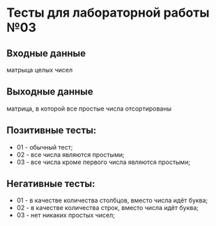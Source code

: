 # Тесты для лабораторной работы №03

## Входные данные
матрыца целых чисел

## Выходные данные
матрица, в которой все простые числа отсортированы

## Позитивные тесты:
- 01 - обычный тест;
- 02 - все числа являются простыми;
- 03 - все числа кроме первого числа являются простыми;

## Негативные тесты:
- 01 - в качестве количества столбцов, вместо числа идёт буква;
- 02 - в качестве количества строк, вместо числа идёт буква;
- 03 - нет никаких простых чисел;